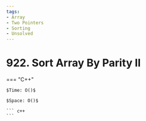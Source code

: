 ```yaml
---
tags:
- Array
- Two Pointers
- Sorting
- Unsolved
---
```



# 922. Sort Array By Parity II

=== "C++"

    $Time: O()$

    $Space: O()$

    ``` c++
    ```